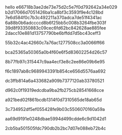hello
e66718b3ae2de73e75d2c5e7f0d792642a34e029
b2d17066d7051426ba1ca8bf3c3593f9e4c128bd
7e6d584f0c7b3c492211a370adca7de51f4341ac
6a88b0b6adccccd8b6f25bb5c008b3264fbe303f
39d8f93350883c09cec6fd62bc842628ae885fee
2dacc10e881d13757790be6bffdd7d5bc43ceff3

55b32c4ac42660c7a76ac1277508cc3a0066ff66

bca25365a50365a0b4f60e6f5d83602254d26c57

8b77fb97c315447c9aa4ecf3e8c2ee86e09b6e95

f6c1897ab8c9689943391b854ce656d5576aa692

dc3ffb814a6a433682a909b7377120ab33780521

d962c0f19319edcdba9ba2fb275cb28541668cce

a921bed02f861bcdb1314f0d7310565de18ab65d

3c734952df5ef055428fe9b03c5506070160a59a

aa69d9191e0248dbae5994d499cdde6c9d1042d1

2cb5ba501505fdc790db2b2bc7d07e088eb72b4c

